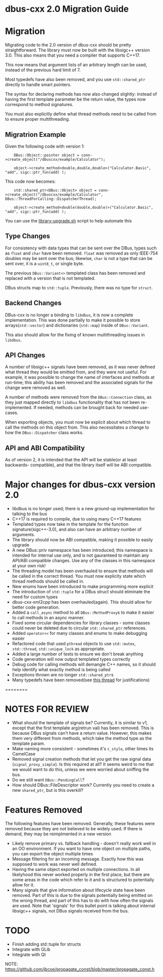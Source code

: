 dbus-cxx 2.0 Migration Guide
===

# Migration
Migrating code to the 2.0 version of dbus-cxx should be pretty straightforward.
The library must now be built with the libsigc++ version 3.0.  This also means
that you need a compiler that supports C++17.

This now means that argument lists of an arbitrary length can be used, instead
of the previous hard limit of 7.

Most typedefs have also been removed, and you use `std::shared_ptr` directly
to handle smart pointers.

The syntax for declaring methods has now also changed slightly: instead of
having the first template parameter be the return value, the types now correspond
to method signatures.  

You must also explicitly define what thread methods need to be called from to ensure
proper multithreading.

## Migratrion Example
Given the following code with version 1:
```
    DBus::Object::pointer object = conn->create_object("/dbuscxx/example/Calculator");

    object->create_method<double,double,double>("Calculator.Basic", "add", sigc::ptr_fun(add) );
```

This code now becomes:
```
    std::shared_ptr<DBus::Object> object = conn->create_object("/dbuscxx/example/Calculator", DBus::ThreadForCalling::DispatcherThread);

    object->create_method<double(double,double)>("Calculator.Basic", "add", sigc::ptr_fun(add) );
```

You can use the [library-upgrade.sh](library-upgrade.sh) script to help automate this

## Type Changes

For consistency with data types that can be sent over the DBus, types such as `float` and
`char` have been removed.  `float` was removed as only IEEE-754 doubles may be sent over
the bus; likewise, `char` is not a type that can be sent over, it is a `uint8_t`, or single
byte.

The previous `DBus::Variant<>` templated class has been removed and replaced with a version
that is not templated.

DBus structs map to `std::tuple`.  Previously, there was no type for `struct`.

## Backend Changes

DBus-cxx is no longer a binding to `libdbus`, it is now a complete implementation.  This
was done partially to make it possible to store arrays(`std::vector`) and dictionaries
(`std::map`) inside of `DBus::Variant`.

This also should allow for the fixing of known multithreading issues in `libdbus`.

## API Changes

A number of libsigc++ signals have been removed, as it was never defined what thread
they would be emitted from, and they were not useful.  For example, it was possible
to change the name of interfaces and methods at run-time; this ability has been removed
and the associated signals for the change were removed as well.

A number of methods were removed from the `DBus::Connection` class, as they just mapped
directly to `libdbus` functionality that has not been re-implemented.  If needed,
methods can be brought back for needed use-cases.

When exporting objects, you must now be explicit about which thread to call the methods
on this object from.  This also necessitates a change to how the `DBus::Dispatcher`
class works.

## API and ABI Compatibility

As of version 2, it is intended that the API will be stable(or at least backwards-
compatible), and that the library itself will be ABI compatible.

# Major changes for dbus-cxx version 2.0

* libdbus is no longer used; there is a new ground-up implementation for talking to the bus
* C++17 is required to compile, due to using many C++17 features
* Templated types now take in the template for the function signature(sigc++-3.0), and also
 can have an arbitrary number of arguments.
* The library should now be ABI compatible, making it possible to easily upgrade
* A new DBus::priv namespace has been introduced; this namespace is intended for internal
 use only, and is not gauranteed to maintain any API/ABI compatible changes.  Use any
 of the classes in this namespace at your own risk!
* The threading model has been overhauled to ensure that methods will be called in
 the correct thread.  You must now explicity state which thread methods should be called in.
* New enums have been introduced to make programming more explicit
* The introduction of `std::tuple` for a DBus struct should eliminate the need for custom
 types
* dbus-cxx-xml2cpp has been overhauled(again).  This should allow for better code generation.
* Added a `call_async` method to all `DBus::MethodProxy`s to make it easier to call methods
 in an async manner.
* Fixed some circular dependencies for library classes - some classes could never be
 deleted due to circular `std::shared_ptr` references.
* Added `operator<<` for many classes and enums to make debugging easier
* Refactored code that used `pthread` objects to use `std::mutex`, `std::thread`,
 `std::unique_lock` as appropriate.
* Added a large number of tests to ensure we don't break anything
* Code generation will now output templated types correctly
* Debug code for calling methods will demangle C++ names, so it should help identify
 what exactly method is being called
* Exceptions thrown are no longer `std::shared_ptr`s
* Many typedefs have been removed(see [this thread][1] for justifications)

========
# NOTES FOR REVIEW
* What should the template of signals be?  Currently, it is similar to v1, except
 that the first template arg(retrun val) has been removed.  This is because DBus
 signals can't have a return value.  However, this makes them very different from
 methods, which take the method type as the template param.
* Make naming more consistent - sometimes it's `c_style`, other times its CamelCase
* Removed signal creation methods that let you get the raw signal data
 (`signal_proxy_simple`).  Is this required at all?  It seems weird to me that we
 would want to do this, unless we were worried about sniffing the bus.
* Do we still want `DBus::PendingCall`?
* How should DBus::FileDescriptor work?  Currently you need to create a new
 `shared_ptr`, but is this overkill?

# Features Removed

The following features have been removed.  Generally, these features were removed
because they are not believed to be widely used.  If there is demand, they may
be reimplmented in a new version

* Likely remove primary vs. fallback handling - doesn't really work well in an OO
 environment.  If you want to have one object on multiple paths, you can export
 the object multiple times
* Message filtering for an incoming message.  Exactly how this was supposed to work
 was never well defined.
* Having the same object exported on multiple connections.  In all likelyhood
 this never worked properly in the first place, but there are some areas in the
 code which refer to it and is structured to potentially allow for it.
* Many signals that give information about lifecycle state have been removed.
 Part of this is due to the signals potentially being emitted on the wrong
 thread, and part of this has to do with how often the signals are used.  Note
 that 'signals' for this bullet point is talking about internal libsigc++ signals,
 not DBus signals received from the bus.

# TODO
* Finish adding std::tuple for structs
* Integrate with GLib
* Integrate with Qt

NOTE: https://github.com/jbcoe/propagate_const/blob/master/propagate_const.h

[1]: https://yarchive.net/comp/linux/typedefs.html
